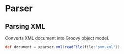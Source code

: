 # Parser

## Parsing XML

Converts XML document into Groovy object model.

```groovy
def document = xparser.xml(readFile(file:'pom.xml'))
```
